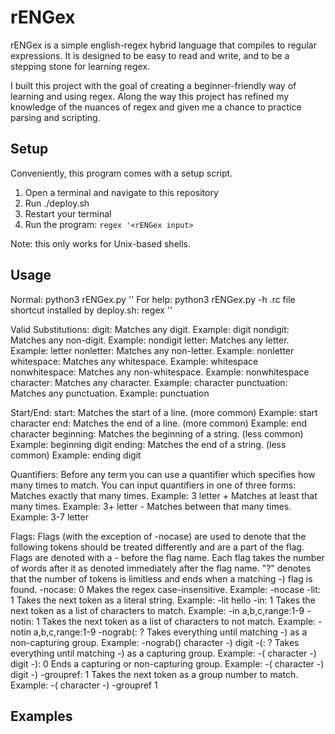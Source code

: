 # rENGex

rENGex is a simple english-regex hybrid language that compiles to regular expressions.
It is designed to be easy to read and write, and to be a stepping stone for learning regex.

I built this project with the goal of creating a beginner-friendly way of learning and using regex. Along the way this project has refined my knowledge of the nuances of regex and given me a chance to practice parsing and scripting.

## Setup
Conveniently, this program comes with a setup script.

1. Open a terminal and navigate to this repository
2. Run ./deploy.sh
3. Restart your terminal
4. Run the program: `regex '<rENGex input>`

Note: this only works for Unix-based shells.

## Usage

Normal:                                         python3 rENGex.py '<your rENGex here>'
For help:                                       python3 rENGex.py -h
.rc file shortcut installed by deploy.sh:       regex '<your rENGex here>'

Valid Substitutions:
    digit:          Matches any digit.                                  Example: digit
    nondigit:       Matches any non-digit.                              Example: nondigit
    letter:         Matches any letter.                                 Example: letter
    nonletter:      Matches any non-letter.                             Example: nonletter
    whitespace:     Matches any whitespace.                             Example: whitespace
    nonwhitespace:  Matches any non-whitespace.                         Example: nonwhitespace
    character:      Matches any character.                              Example: character
    punctuation:    Matches any punctuation.                            Example: punctuation

Start/End:
    start:          Matches the start of a line. (more common)          Example: start character
    end:            Matches the end of a line. (more common)            Example: end character
    beginning:      Matches the beginning of a string. (less common)    Example: beginning digit
    ending:         Matches the end of a string. (less common)          Example: ending digit

Quantifiers:
    Before any term you can use a quantifier which specifies how many times to match.
    You can input quantifiers in one of three forms:
    <digit>                 Matches exactly that many times.  Example: 3 letter
    <digit>+                Matches at least that many times. Example: 3+ letter
    <digit>-<digit>         Matches between that many times.  Example: 3-7 letter

Flags:
    Flags (with the exception of -nocase) are used to denote that the following tokens should be treated
    differently and are a part of the flag. Flags are denoted with a - before the flag name. Each flag
    takes the number of words after it as denoted immediately after the flag name. "?" denotes that
    the number of tokens is limitless and ends when a matching -) flag is found.
    -nocase:   0   Makes the regex case-insensitive.                               Example: -nocase
    -lit:      1   Takes the next token as a literal string.                       Example: -lit hello
    -in:       1   Takes the next token as a list of characters to match.          Example: -in a,b,c,range:1-9
    -notin:    1   Takes the next token as a list of characters to not match.      Example: -notin a,b,c,range:1-9
    -nograb(:  ?   Takes everything until matching -) as a non-capturing group.    Example: -nograb() character -) digit
    -(:        ?   Takes everything until matching -) as a capturing group.        Example: -( character -) digit
    -):        0   Ends a capturing or non-capturing group.                        Example: -( character -) digit -)
    -groupref: 1   Takes the next token as a group number to match.                Example: -( character -) -groupref 1

## Examples
